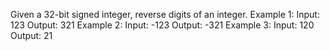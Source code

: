 Given a 32-bit signed integer, reverse digits of an integer.
Example 1:
    Input: 123
    Output:  321
Example 2:
    Input: -123
    Output: -321
Example 3:
    Input: 120
    Output: 21